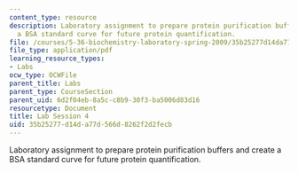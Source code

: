 ```yaml
---
content_type: resource
description: Laboratory assignment to prepare protein purification buffers and create
  a BSA standard curve for future protein quantification.
file: /courses/5-36-biochemistry-laboratory-spring-2009/35b25277d14da77d566d8262f2d2fecb_ses4.pdf
file_type: application/pdf
learning_resource_types:
- Labs
ocw_type: OCWFile
parent_title: Labs
parent_type: CourseSection
parent_uid: 6d2f04eb-8a5c-c8b9-30f3-ba5006d83d16
resourcetype: Document
title: Lab Session 4
uid: 35b25277-d14d-a77d-566d-8262f2d2fecb
---
```

Laboratory assignment to prepare protein purification buffers and create a BSA standard curve for future protein quantification.

